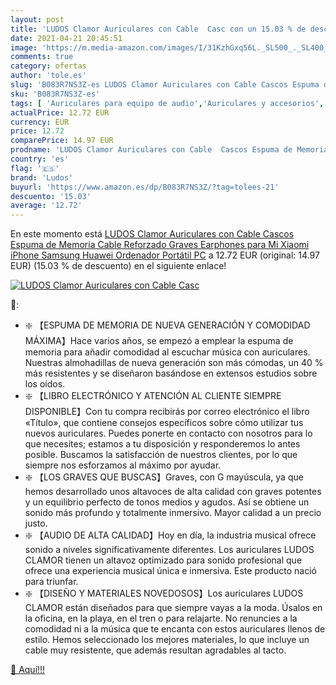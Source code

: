 ```yaml
---
layout: post
title: 'LUDOS Clamor Auriculares con Cable  Casc con un 15.03 % de descuento'
date: 2021-04-21 20:45:51
image: 'https://m.media-amazon.com/images/I/31KzhGxq56L._SL500_._SL400_.jpg'
comments: true
category: ofertas
author: 'tole.es'
slug: 'B083R7NS3Z-es LUDOS Clamor Auriculares con Cable Cascos Espuma de...'
sku: 'B083R7NS3Z-es'
tags: [ 'Auriculares para equipo de audio','Auriculares y accesorios','Electrónica','iphone','ludos', ]
actualPrice: 12.72 EUR
currency: EUR
price: 12.72
comparePrice: 14.97 EUR
prodname: 'LUDOS Clamor Auriculares con Cable  Cascos Espuma de Memoria  Cable Reforzado  Graves  Earphones para Mi  Xiaomi  iPhone  Samsung  Huawei  Ordenador  Portátil  PC'
country: 'es'
flag: '🇪🇸'
brand: 'Ludos'
buyurl: 'https://www.amazon.es/dp/B083R7NS3Z/?tag=tolees-21'
descuento: '15.03'
average: '12.72'
---
```


En este momento está [LUDOS Clamor Auriculares con Cable  Cascos Espuma de Memoria  Cable Reforzado  Graves  Earphones para Mi  Xiaomi  iPhone  Samsung  Huawei  Ordenador  Portátil  PC](https://www.amazon.es/dp/B083R7NS3Z/?tag=tolees-21) a 12.72 EUR (original: 14.97 EUR) (15.03 %  de descuento) en el siguiente enlace!

[![LUDOS Clamor Auriculares con Cable  Casc](https://m.media-amazon.com/images/I/31KzhGxq56L._SL500_._SL400_.jpg)](https://www.amazon.es/dp/B083R7NS3Z/?tag=tolees-21)

🔎:

- ❇️ 【ESPUMA DE MEMORIA DE NUEVA GENERACIÓN Y COMODIDAD MÁXIMA】Hace varios años, se empezó a emplear la espuma de memoria para añadir comodidad al escuchar música con auriculares. Nuestras almohadillas de nueva generación son más cómodas, un 40 % más resistentes y se diseñaron basándose en extensos estudios sobre los oídos.
- ❇️ 【LIBRO ELECTRÓNICO Y ATENCIÓN AL CLIENTE SIEMPRE DISPONIBLE】Con tu compra recibirás por correo electrónico el libro «Título», que contiene consejos específicos sobre cómo utilizar tus nuevos auriculares. Puedes ponerte en contacto con nosotros para lo que necesites; estamos a tu disposición y responderemos lo antes posible. Buscamos la satisfacción de nuestros clientes, por lo que siempre nos esforzamos al máximo por ayudar.
- ❇️ 【LOS GRAVES QUE BUSCAS】Graves, con G mayúscula, ya que hemos desarrollado unos altavoces de alta calidad con graves potentes y un equilibrio perfecto de tonos medios y agudos. Así se obtiene un sonido más profundo y totalmente inmersivo. Mayor calidad a un precio justo.
- ❇️ 【AUDIO DE ALTA CALIDAD】Hoy en día, la industria musical ofrece sonido a niveles significativamente diferentes. Los auriculares LUDOS CLAMOR tienen un altavoz optimizado para sonido profesional que ofrece una experiencia musical única e inmersiva. Este producto nació para triunfar.
- ❇️ 【DISEÑO Y MATERIALES NOVEDOSOS】Los auriculares LUDOS CLAMOR están diseñados para que siempre vayas a la moda. Úsalos en la oficina, en la playa, en el tren o para relajarte. No renuncies a la comodidad ni a la música que te encanta con estos auriculares llenos de estilo. Hemos seleccionado los mejores materiales, lo que incluye un cable muy resistente, que además resultan agradables al tacto.

[🛒 Aquí!!!](https://www.amazon.es/dp/B083R7NS3Z/?tag=tolees-21)

